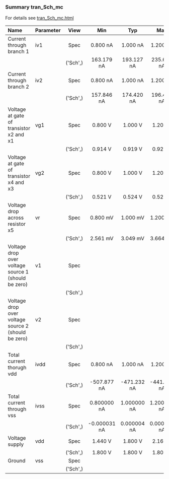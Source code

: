 ### Summary tran_Sch_mc

For details see <a href='tran_Sch_mc.html'>tran_Sch_mc.html</a>

|**Name**|**Parameter**|**View**|**Min** | **Typ** | **Max**|
|:---|:---|:---:|:---:|:---:|:---:|
|Current through branch 1|iv1 | Spec | 0.800 nA | 1.000 nA | 1.200 nA |
| | | ('Sch',)|163.179 nA | 193.127 nA | 235.607 nA |
|Current through branch 2|iv2 | Spec | 0.800 nA | 1.000 nA | 1.200 nA |
| | | ('Sch',)|157.846 nA | 174.420 nA | 196.486 nA |
|Voltage at gate of transistor x2 and x1|vg1 | Spec | 0.800 V | 1.000 V | 1.200 V |
| | | ('Sch',)|0.914 V | 0.919 V | 0.923 V |
|Voltage at gate of transistor x4 and x3|vg2 | Spec | 0.800 V | 1.000 V | 1.200 V |
| | | ('Sch',)|0.521 V | 0.524 V | 0.528 V |
|Voltage drop across resistor x5|vr | Spec | 0.800 mV | 1.000 mV | 1.200 mV |
| | | ('Sch',)|2.561 mV | 3.049 mV | 3.664 mV |
|Voltage drop over voltage source 1 (should be zero)|v1 | Spec |  |  |  |
| | | ('Sch',)| |  |  |
|Voltage drop over voltage source 2 (should be zero)|v2 | Spec |  |  |  |
| | | ('Sch',)| |  |  |
|Total current thorugh vdd|ivdd | Spec | 0.800 nA | 1.000 nA | 1.200 nA |
| | | ('Sch',)|-507.877 nA | -471.232 nA | -441.461 nA |
|Total current through vss|ivss | Spec | 0.800000 nA | 1.000000 nA | 1.200000 nA |
| | | ('Sch',)|-0.000031 nA | 0.000004 nA | 0.000030 nA |
|Voltage supply|vdd | Spec | 1.440 V | 1.800 V | 2.160 V |
| | | ('Sch',)|1.800 V | 1.800 V | 1.800 V |
|Ground|vss | Spec |  |  |  |
| | | ('Sch',)| |  |  |
